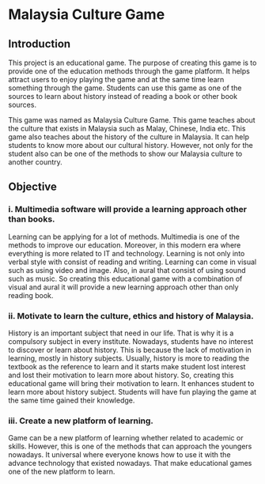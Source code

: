 # Malaysia Culture Game

## Introduction
This project is an educational game. The purpose of creating this game is to provide one of the education methods through the game platform. It helps attract users to enjoy playing the game and at the same time learn something through the game. Students can use this game as one of the sources to learn about history instead of reading a book or other book sources.

This game was named as Malaysia Culture Game. This game teaches about the culture that exists in Malaysia such as Malay, Chinese, India etc. This game also teaches about the history of the culture in Malaysia. It can help students to know more about our cultural history. However, not only for the student also can be one of the methods to show our Malaysia culture to another country.

## Objective
### i. Multimedia software will provide a learning approach other than books.
Learning can be applying for a lot of methods. Multimedia is one of the methods to improve our education. Moreover, in this modern era where everything is more related to IT and technology. Learning is not only into verbal style with consist of reading and writing. Learning can come in visual such as using video and image. Also, in aural that consist of using sound such as music. So creating this educational game with a combination of visual and aural it will provide a new learning approach other than only reading book.

### ii. Motivate to learn the culture, ethics and history of Malaysia.
History is an important subject that need in our life. That is why it is a compulsory subject in every institute. Nowadays, students have no interest to discover or learn about history. This is because the lack of motivation in learning, mostly in history subjects. Usually, history is more to reading the textbook as the reference to learn and it starts make student lost interest and lost their motivation to learn more about history. So, creating this educational game will bring their motivation to learn. It enhances student to learn more about history subject. Students will have fun playing the game at the same time gained their knowledge.

### iii. Create a new platform of learning.
Game can be a new platform of learning whether related to academic or skills. However, this is one of the methods that can approach the youngers nowadays. It universal where everyone knows how to use it with the advance technology that existed nowadays. That make educational games one of the new platform to learn.
